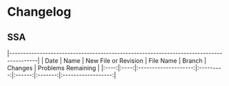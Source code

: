 # Changelog

## SSA

|----------------------------------------------------------------------------------------|
| Date | Name | New File or Revision | File Name | Branch | Changes | Problems Remaining |
|:----:|:----:|:--------------------:|:---------:|:------:|:-------:|:------------------:|
